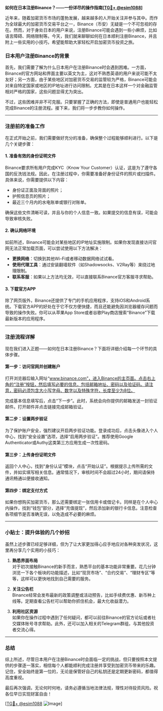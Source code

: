 **如何在日本注册Binance？——一份详尽的操作指南[[TG💪+ @esim1088](https://t.me/s/esim1088)]**

近年来，随着加密货币市场的蓬勃发展，越来越多的人开始关注并参与其中。而作为全球最大的加密货币交易平台之一，Binance（币安）无疑是一个不可忽视的存在。然而，对于身处日本的用户来说，注册Binance可能会遇到一些小麻烦，比如语言障碍、网络限制等。今天，我们就来聊聊如何在日本顺利注册Binance，并且附上一些实用的小技巧，希望能帮助大家轻松开启加密货币投资之旅。

### 日本用户注册Binance的背景

首先，我们需要了解为什么日本用户在注册Binance时会遇到困难。一方面，Binance的官方网站和界面主要以英文为主，这对不熟悉英语的用户来说可能不太友好；另一方面，由于某些地区对加密货币交易的监管较为严格，Binance可能会对来自特定国家或地区的IP地址进行访问限制。尤其是在日本这样一个对金融监管相对严格的国家，这些问题显得尤为突出。

不过，这些困难并非不可克服。只要掌握了正确的方法，即使是普通用户也能轻松完成Binance的注册流程。接下来，我们将一步步教你如何操作。

---

### 注册前的准备工作

在正式开始之前，我们需要做好充分的准备，确保整个过程能够顺利进行。以下是几个关键步骤：

#### 1. 准备有效的身份证明文件
Binance要求所有用户完成KYC（Know Your Customer）认证，这是为了遵守各国的反洗钱法规。因此，在注册过程中，你需要准备好身份证件的照片或扫描件。具体来说，你需要提供以下内容：
- 身份证正面及背面的照片；
- 护照信息页的照片；
- 最近三个月内的水电账单或银行对账单。

确保这些文件清晰可读，并且与你的个人信息一致。如果提交的信息有误，可能会导致审核失败。

#### 2. 确认网络环境
如前所述，Binance可能会对某些地区的IP地址实施限制。如果你发现直接访问官网无法正常加载页面，可以尝试使用以下方法解决：
- **更换网络**：切换到其他Wi-Fi或者移动数据网络试试看。
- **使用代理工具**：通过安装翻墙软件（如Shadowsocks、V2Ray等）来绕过地理限制。
- **联系客服**：如果以上方法均无效，可以直接联系Binance官方客服寻求帮助。

#### 3. 下载官方APP
除了网页版外，Binance还提供了专门的手机应用程序，支持iOS和Android系统。下载官方APP的好处在于它不仅方便快捷，而且还能避免因浏览器缓存问题而导致的操作失败。你可以从苹果App Store或者谷歌Play商店搜索“Binance”下载最新版本的应用程序。

---

### 注册流程详解

现在我们进入正题——如何在日本注册Binance？下面将详细介绍每一个环节的具体步骤。

#### 第一步：访问官网并创建账户
打开浏览器后输入网址“www.binance.com”，进入Binance的主页面。点击右上角的“注册”按钮，然后填写必要的信息，包括邮箱地址、密码以及验证码。请注意，密码必须包含大小写字母、数字以及特殊字符，长度至少为8位。

完成基本信息填写后，点击“下一步”。此时，系统会向你提供的邮箱发送一封验证邮件。打开邮件并点击链接完成邮箱验证。

#### 第二步：设置两步验证
为了保护账户安全，强烈建议开启两步验证功能。登录成功后，点击头像进入个人中心，找到“安全设置”选项，选择“启用两步验证”。推荐使用Google Authenticator或Authy这类第三方应用生成一次性密码。

#### 第三步：上传身份证明文件
返回个人中心，找到“身份认证”模块，点击“开始认证”。根据提示上传所需的文件，并如实填写相关信息。通常情况下，审核时间不会超过24小时，期间请保持通讯畅通以便接收通知。

#### 第四步：绑定支付方式
如果你想购买加密货币，那么还需要绑定一张信用卡或借记卡。同样是在个人中心内操作，找到“钱包”部分，选择“充值提现”，然后添加新的银行卡信息。注意检查各项细节是否准确无误，以免造成不必要的麻烦。

---

### 小贴士：提升体验的几个妙招

虽然上述步骤已经足够详细，但为了让大家更加得心应手地应对各种突发状况，这里再分享几个实用的小技巧：

1. **熟悉界面布局**  
   对于初次接触Binance的新手而言，熟悉平台的基本功能非常重要。花几分钟浏览一下各个板块的功能描述，比如“现货市场”、“合约交易”、“理财专区”等等，这样可以更快地找到自己需要的服务。

2. **关注公告栏**  
   Binance经常会发布最新的政策调整或活动预告，比如手续费优惠、新币种上线等。定期查看公告栏可以帮助你抓住机会，最大化收益潜力。

3. **利用社区资源**  
   如果你在操作过程中遇到了任何疑问，都可以前往Binance的官方论坛或者社交媒体账号寻求帮助。此外，还可以加入相关的Telegram群组，与其他投资者交流心得。

---

### 总结

综上所述，尽管日本用户在注册Binance时会面临一定的挑战，但只要按照本文提供的步骤逐一落实，相信每个人都能顺利完成注册并享受到加密货币带来的乐趣。记住，安全始终是第一位的，无论是保管好自己的私钥还是定期更新密码，都值得高度重视。

最后再次强调，无论何时何地，请务必遵循当地法律法规，理性对待投资风险。祝各位早日实现财富自由！

[[TG💪+ @esim1088](https://t.me/s/esim1088) ![Image](https://i.postimg.cc/4NQfJmqS/Snipaste-2025-05-13-00-14-12.png)]